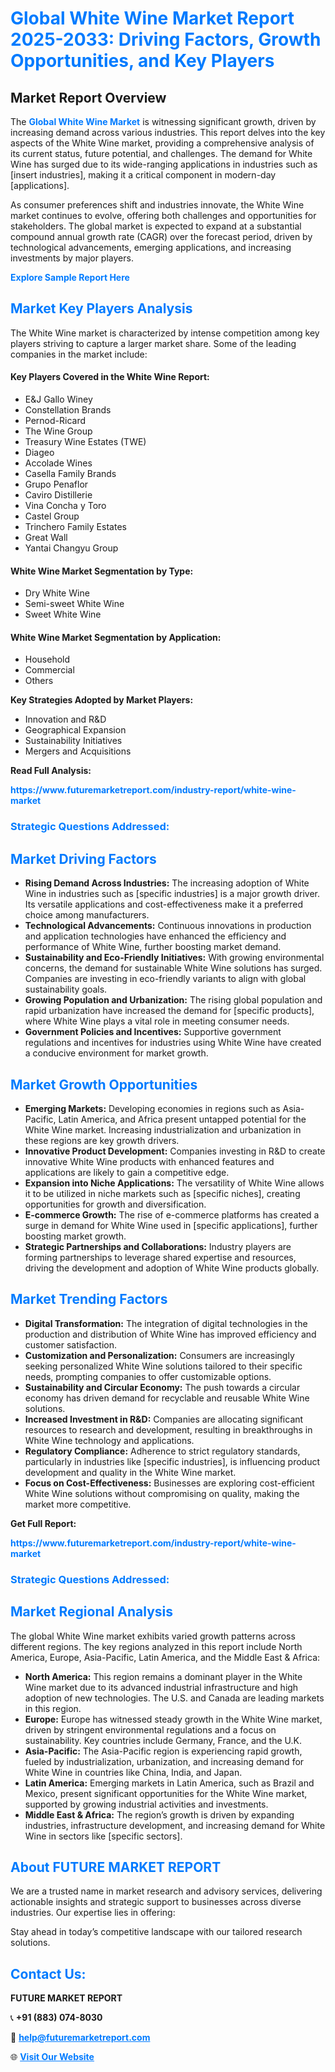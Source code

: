 <h1 style="color: #007BFF;">Global White Wine Market Report 2025-2033: Driving Factors, Growth Opportunities, and Key Players</h1>

<section id="overview">
<h2>Market Report Overview</h2>
<p>The <a href="https://www.futuremarketreport.com/industry-report/white-wine-market" style="color: #007BFF; text-decoration: none;"><strong>Global White Wine Market</strong></a> is witnessing significant growth, driven by increasing demand across various industries. This report delves into the key aspects of the White Wine market, providing a comprehensive analysis of its current status, future potential, and challenges. The demand for White Wine has surged due to its wide-ranging applications in industries such as [insert industries], making it a critical component in modern-day [applications].</p>
<p>As consumer preferences shift and industries innovate, the White Wine market continues to evolve, offering both challenges and opportunities for stakeholders. The global market is expected to expand at a substantial compound annual growth rate (CAGR) over the forecast period, driven by technological advancements, emerging applications, and increasing investments by major players.</p>
</section>

<section id="overview">
<p><a href="https://www.futuremarketreport.com/request-sample/reportId=51858" style="color: #007BFF; text-decoration: none;"><strong>Explore Sample Report Here</strong></a></p>
</section>

<section id="key-players">
<h2 style="color: #007BFF;">Market Key Players Analysis</h2>
<p>The White Wine market is characterized by intense competition among key players striving to capture a larger market share. Some of the leading companies in the market include:</p>
<h4>Key Players Covered in the White Wine Report:</h4>
<ul><li>E&amp;J Gallo Winey</li><li>Constellation Brands</li><li>Pernod-Ricard</li><li>The Wine Group</li><li>Treasury Wine Estates (TWE)</li><li>Diageo</li><li>Accolade Wines</li><li>Casella Family Brands</li><li>Grupo Penaflor</li><li>Caviro Distillerie</li><li>Vina Concha y Toro</li><li>Castel Group</li><li>Trinchero Family Estates</li><li>Great Wall</li><li>Yantai Changyu Group</li></ul>
<h4>White Wine Market Segmentation by Type:</h4>
<ul><li>Dry White Wine</li><li>Semi-sweet White Wine</li><li>Sweet White Wine</li></ul>

<h4>White Wine Market Segmentation by Application:</h4>
<ul><li>Household</li><li>Commercial</li><li>Others</li></ul>
<p><strong>Key Strategies Adopted by Market Players:</strong></p>
<ul>
<li>Innovation and R&D</li>
<li>Geographical Expansion</li>
<li>Sustainability Initiatives</li>
<li>Mergers and Acquisitions</li>
</ul>
</section>

<section>
<p><strong>Read Full Analysis: </strong></p><a href="https://www.futuremarketreport.com/industry-report/white-wine-market" style="color: #007BFF; text-decoration: none;"><strong>https://www.futuremarketreport.com/industry-report/white-wine-market</strong></a>
<h3 style="color: #007BFF;">Strategic Questions Addressed:</h3>
</section>

<section id="driving-factors">
<h2 style="color: #007BFF;">Market Driving Factors</h2>
<ul>
<li><strong>Rising Demand Across Industries:</strong> The increasing adoption of White Wine in industries such as [specific industries] is a major growth driver. Its versatile applications and cost-effectiveness make it a preferred choice among manufacturers.</li>
<li><strong>Technological Advancements:</strong> Continuous innovations in production and application technologies have enhanced the efficiency and performance of White Wine, further boosting market demand.</li>
<li><strong>Sustainability and Eco-Friendly Initiatives:</strong> With growing environmental concerns, the demand for sustainable White Wine solutions has surged. Companies are investing in eco-friendly variants to align with global sustainability goals.</li>
<li><strong>Growing Population and Urbanization:</strong> The rising global population and rapid urbanization have increased the demand for [specific products], where White Wine plays a vital role in meeting consumer needs.</li>
<li><strong>Government Policies and Incentives:</strong> Supportive government regulations and incentives for industries using White Wine have created a conducive environment for market growth.</li>
</ul>
</section>

<section id="growth-opportunities">
<h2 style="color: #007BFF;">Market Growth Opportunities</h2>
<ul>
<li><strong>Emerging Markets:</strong> Developing economies in regions such as Asia-Pacific, Latin America, and Africa present untapped potential for the White Wine market. Increasing industrialization and urbanization in these regions are key growth drivers.</li>
<li><strong>Innovative Product Development:</strong> Companies investing in R&D to create innovative White Wine products with enhanced features and applications are likely to gain a competitive edge.</li>
<li><strong>Expansion into Niche Applications:</strong> The versatility of White Wine allows it to be utilized in niche markets such as [specific niches], creating opportunities for growth and diversification.</li>
<li><strong>E-commerce Growth:</strong> The rise of e-commerce platforms has created a surge in demand for White Wine used in [specific applications], further boosting market growth.</li>
<li><strong>Strategic Partnerships and Collaborations:</strong> Industry players are forming partnerships to leverage shared expertise and resources, driving the development and adoption of White Wine products globally.</li>
</ul>
</section>

<section id="trending-factors">
<h2 style="color: #007BFF;">Market Trending Factors</h2>
<ul>
<li><strong>Digital Transformation:</strong> The integration of digital technologies in the production and distribution of White Wine has improved efficiency and customer satisfaction.</li>
<li><strong>Customization and Personalization:</strong> Consumers are increasingly seeking personalized White Wine solutions tailored to their specific needs, prompting companies to offer customizable options.</li>
<li><strong>Sustainability and Circular Economy:</strong> The push towards a circular economy has driven demand for recyclable and reusable White Wine solutions.</li>
<li><strong>Increased Investment in R&D:</strong> Companies are allocating significant resources to research and development, resulting in breakthroughs in White Wine technology and applications.</li>
<li><strong>Regulatory Compliance:</strong> Adherence to strict regulatory standards, particularly in industries like [specific industries], is influencing product development and quality in the White Wine market.</li>
<li><strong>Focus on Cost-Effectiveness:</strong> Businesses are exploring cost-efficient White Wine solutions without compromising on quality, making the market more competitive.</li>
</ul>
</section>

<section>
<p><strong>Get Full Report: </strong></p><a href="https://www.futuremarketreport.com/industry-report/white-wine-market" style="color: #007BFF; text-decoration: none;"><strong>https://www.futuremarketreport.com/industry-report/white-wine-market</strong></a>
<h3 style="color: #007BFF;">Strategic Questions Addressed:</h3>
</section>


<section id="regional-analysis">
<h2 style="color: #007BFF;">Market Regional Analysis</h2>
<p>The global White Wine market exhibits varied growth patterns across different regions. The key regions analyzed in this report include North America, Europe, Asia-Pacific, Latin America, and the Middle East & Africa:</p>
<ul>
<li><strong>North America:</strong> This region remains a dominant player in the White Wine market due to its advanced industrial infrastructure and high adoption of new technologies. The U.S. and Canada are leading markets in this region.</li>
<li><strong>Europe:</strong> Europe has witnessed steady growth in the White Wine market, driven by stringent environmental regulations and a focus on sustainability. Key countries include Germany, France, and the U.K.</li>
<li><strong>Asia-Pacific:</strong> The Asia-Pacific region is experiencing rapid growth, fueled by industrialization, urbanization, and increasing demand for White Wine in countries like China, India, and Japan.</li>
<li><strong>Latin America:</strong> Emerging markets in Latin America, such as Brazil and Mexico, present significant opportunities for the White Wine market, supported by growing industrial activities and investments.</li>
<li><strong>Middle East & Africa:</strong> The region’s growth is driven by expanding industries, infrastructure development, and increasing demand for White Wine in sectors like [specific sectors].</li>
</ul>
</section>

<footer>
<h2 style="color: #007BFF;">About FUTURE MARKET REPORT</h2>
<p>We are a trusted name in market research and advisory services, delivering actionable insights and strategic support to businesses across diverse industries. Our expertise lies in offering:</p>

<p>Stay ahead in today’s competitive landscape with our tailored research solutions.</p>

<h2 style="color: #007BFF;">Contact Us:</h2>
<p><strong>FUTURE MARKET REPORT</strong></p>
<p>📞 <strong>+91 (883) 074-8030</strong></p>
<p>📧 <strong><a href="mailto:help@futuremarketreport.com" style="color: #007BFF;">help@futuremarketreport.com</a></strong></p>
<p>🌐 <strong><a href="https://www.futuremarketreport.com/" style="color: #007BFF;">Visit Our Website</a></strong></p>
</footer>